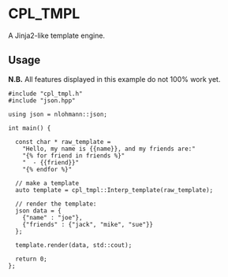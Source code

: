 # CPL_TMPL

A Jinja2-like template engine.

## Usage

**N.B.** All features displayed in this example do not 100% work yet.

```
#include "cpl_tmpl.h"
#include "json.hpp"

using json = nlohmann::json;

int main() {

  const char * raw_template = 
    "Hello, my name is {{name}}, and my friends are:"
    "{% for friend in friends %}"
    "  - {{friend}}"
    "{% endfor %}"

  // make a template
  auto template = cpl_tmpl::Interp_template(raw_template);

  // render the template:
  json data = {
    {"name" : "joe"},
    {"friends" : {"jack", "mike", "sue"}}
  };

  template.render(data, std::cout);

  return 0;
};
```